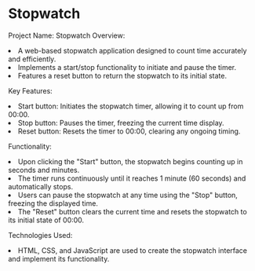 # Stopwatch

Project Name: Stopwatch
Overview:
  <li> A web-based stopwatch application designed to count time accurately and efficiently. </li>
  <li> Implements a start/stop functionality to initiate and pause the timer. </li>
  <li> Features a reset button to return the stopwatch to its initial state. </li>


  
Key Features:
  <li> Start button: Initiates the stopwatch timer, allowing it to count up from 00:00. </li>
  <li> Stop button: Pauses the timer, freezing the current time display. </li>
  <li> Reset button: Resets the timer to 00:00, clearing any ongoing timing. </li>


    
Functionality:
  <li> Upon clicking the "Start" button, the stopwatch begins counting up in seconds and minutes. </li>
  <li> The timer runs continuously until it reaches 1 minute (60 seconds) and automatically stops. </li>
  <li> Users can pause the stopwatch at any time using the "Stop" button, freezing the displayed time. </li>
  <li> The "Reset" button clears the current time and resets the stopwatch to its initial state of 00:00. </li>



Technologies Used:
  <li> HTML, CSS, and JavaScript are used to create the stopwatch interface and implement its functionality. </li>
